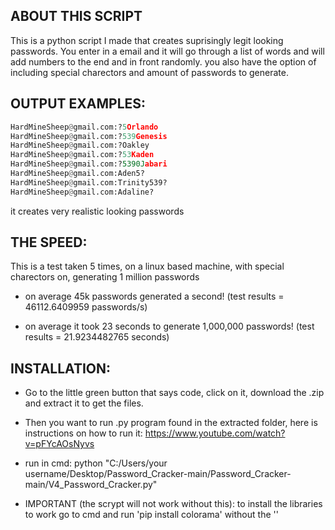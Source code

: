## ABOUT THIS SCRIPT
This is a python script I made that creates suprisingly legit looking passwords. You enter in a email and it will go through a list of words and will add numbers to the end and in front randomly. you also have the option of including special charectors and amount of passwords to generate.

## OUTPUT EXAMPLES:
  ```python
  HardMineSheep@gmail.com:?5Orlando
  HardMineSheep@gmail.com:?539Genesis
  HardMineSheep@gmail.com:?Oakley
  HardMineSheep@gmail.com:?53Kaden
  HardMineSheep@gmail.com:?5390Jabari
  HardMineSheep@gmail.com:Aden5?
  HardMineSheep@gmail.com:Trinity539?
  HardMineSheep@gmail.com:Adaline?
  ```
it creates very realistic looking passwords

## THE SPEED:
    
This is a test taken 5 times, on a linux based machine, with special charectors on, generating 1 million passwords


- on average 45k passwords generated a second! (test results = 46112.6409959 passwords/s)

- on average it took 23 seconds to generate 1,000,000 passwords! (test results = 21.9234482765 seconds)

## INSTALLATION:

- Go to the little green button that says code, click on it, download the .zip and extract it to get the files.

- Then you want to run .py program found in the extracted folder, here is instructions on how to run it: https://www.youtube.com/watch?v=pFYcAOsNyvs

- run in cmd: python "C:/Users/your username/Desktop/Password_Cracker-main/Password_Cracker-main/V4_Password_Cracker.py"

- IMPORTANT (the scrypt will not work without this): to install the libraries to work go to cmd and run 'pip install colorama' without the ''

